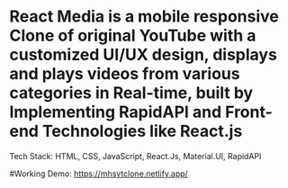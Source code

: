 # React Media is a mobile responsive Clone of original YouTube with a customized UI/UX design, displays and plays videos from various categories in Real-time, built by Implementing RapidAPI and Front-end Technologies like React.js

Tech Stack: HTML, CSS, JavaScript, React.Js, Material.UI, RapidAPI

#Working Demo: https://mhsytclone.netlify.app/
